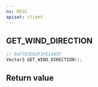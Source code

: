 ```yaml
---
ns: MISC
apiset: client
---
```

## GET_WIND_DIRECTION

```c
// 0xF703E82F3FE14A5F
Vector3 GET_WIND_DIRECTION();
```



## Return value

